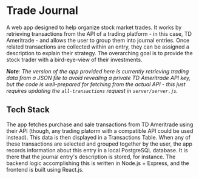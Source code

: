 # Trade Journal

A web app designed to help organize stock market trades. It works by retrieving transactions from the API of a trading platform - in this case, TD Ameritrade - and allows the user to group them into journal entries. Once related transactions are collected within an entry, they can be assigned a description to explain their strategy. The overarching goal is to provide the stock trader with a bird-eye-view of their investments.

***Note**: The version of the app provided here is currently retrieving trading data from a JSON file to avoid revealing a private TD Ameritrade API key, but the code is well-prepared for fetching from the actual API - this just requires updating the `all-transactions` request in `server/server.js`.*

## Tech Stack

The app fetches purchase and sale transactions from TD Ameritrade using their API (though, any trading platorm with a compatible API could be used instead). This data is then displayed in a Transactions Table. When any of these transactions are selected and grouped together by the user, the app records information about this entry in a local PostgreSQL database. It is there that the journal entry's description is stored, for instance. The backend logic accomplishing this is written in Node.js + Express, and the frontend is built using React.js.